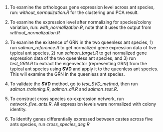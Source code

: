 1. To examine the orthologous gene expression level across ant species, run: *without_normalization.R* for the clustering and PCA result.

2. To examine the expression level after normalizing for species/colony variation, run: *with_normalization.R*, note that it uses the output from *without_normalization.R*

3. To examine the existence of GRN in the two queenless ant species, 1) run *salmon_reference.R* to get normalized gene expression data of five typical ant species, 2) run *salmon_target.R* to get normalized gene expression data of the two queenless ant species, and 3) run *test_GRN.R* to extract the eigenvector (representing GRN) from the typical ant species using **SVD** and apply it to the queenless ant species. This will examine the GRN in the queenless ant species.

3. To validate the **SVD** method, go to *test_SVD_method*, then run *salmon_trainning.R*, *salmon_all.R* and *salmon_test.R*.

4. To construct cross species co-expression network, run *network_five_ants.R*. All expression levels were normalized with colony identity.

5. To identify genes differentially expressed between castes across five ants species, run *cross_species_deg.R*
